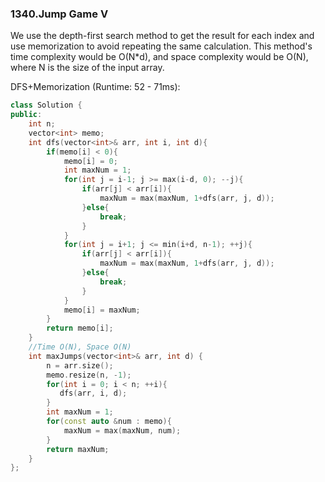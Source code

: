 ### 1340.Jump Game V

We use the depth-first search method to get the result for each index and use memorization to avoid repeating the same calculation. This method's time complexity would be O(N*d), and space complexity would be O(N), where N is the size of the input array.

DFS+Memorization (Runtime: 52 - 71ms):

```c++
class Solution {
public:
    int n;
    vector<int> memo;
    int dfs(vector<int>& arr, int i, int d){
        if(memo[i] < 0){
            memo[i] = 0;
            int maxNum = 1;
            for(int j = i-1; j >= max(i-d, 0); --j){
                if(arr[j] < arr[i]){
                    maxNum = max(maxNum, 1+dfs(arr, j, d));
                }else{
                    break;
                }
            }
            for(int j = i+1; j <= min(i+d, n-1); ++j){
                if(arr[j] < arr[i]){
                    maxNum = max(maxNum, 1+dfs(arr, j, d));
                }else{
                    break;
                }
            }
            memo[i] = maxNum;
        }
        return memo[i];
    }
    //Time O(N), Space O(N)
    int maxJumps(vector<int>& arr, int d) {
        n = arr.size();
        memo.resize(n, -1);
        for(int i = 0; i < n; ++i){
           dfs(arr, i, d); 
        }
        int maxNum = 1;
        for(const auto &num : memo){
            maxNum = max(maxNum, num);
        }
        return maxNum;
    }
};
```

